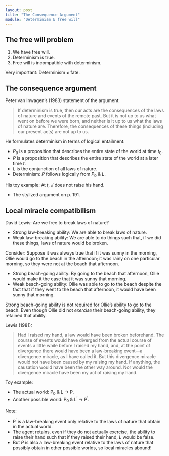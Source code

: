 ```yaml
---
layout: post
title: "The Consequence Argument"
module: "Determinism & free will"
---
```


## The free will problem

1. We have free will.
2. Determinism is true.
3. Free will is incompatible with determinism.

Very important: Determinism ≠ fate.

## The consequence argument

Peter van Inwagen’s (1983) statement of the argument:

> If determinism is true, then our acts are the consequences of the laws of nature and events of the remote past. But it is not up to us what went on before we were born, and neither is it up to us what the laws of nature are. Therefore, the consequences of these things (including our present acts) are not up to us.

He formulates determinism in terms of logical entailment:

- *P*<sub>0</sub> is a proposition that describes the entire state of the world at time *t*<sub>0</sub>.
- *P* is a proposition that describes the entire state of the world at a later time *t*.
- *L* is the conjunction of all laws of nature.
- Determinism: *P* follows logically from *P*<sub>0</sub> & *L*.

His toy example: At *t*, *J* does not raise his hand.

- The stylized argument on p. 191.

## Local miracle compatibilism

David Lewis: Are we free to break laws of nature?

- Strong law-breaking ability: We are able to break laws of nature.
- Weak law-breaking ability: We are able to do things such that, if we did these things, laws of nature would be broken.

Consider: Suppose it was always true that if it was sunny in the morning, Ollie would go to the beach in the afternoon; it was rainy on one particular morning, so they were not at the beach that afternoon.

- Strong beach-going ability: By going to the beach that afternoon, Ollie would make it the case that it was sunny that morning.
- Weak beach-going ability: Ollie was able to go to the beach despite the fact that if they went to the beach that afternoon, it would have been sunny that morning.

Strong beach-going ability is not required for Ollie’s ability to go to the beach. Even though Ollie did not *exercise* their beach-going ability, they retained that ability.

Lewis (1981):

> Had I raised my hand, a law would have been broken beforehand. The course of events would have diverged from the actual course of events a little while before I raised my hand, and, at the point of divergence there would have been a law-breaking event—a divergence miracle, as I have called it. But this divergence miracle would not have been caused by my raising my hand. If anything, the causation would have been the other way around. Nor would the divergence miracle have been my act of raising my hand.

Toy example:

- The actual world: P<sub>0</sub> & L → P.
- Another possible world: P<sub>0</sub> & L<sup>′</sup> → P<sup>′</sup>.

Note:

- P<sup>′</sup> is a law-breaking event only relative to the laws of nature that obtain in the actual world.
- The agent retains, even if they do not actually exercise, the ability to raise their hand such that if they raised their hand, *L* would be false.
- But *P* is also a law-breaking event relative to the laws of nature that possibly obtain in other possible worlds, so local miracles abound!
